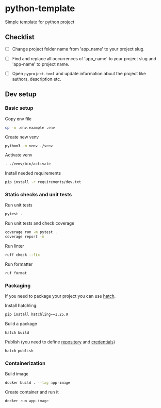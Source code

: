 # python-template
Simple template for python project

## Checklist

- [ ] Change project folder name from 'app_name' to your project slug.
- [ ] Find and replace all occurrences of 'app_name' to your project slug and 'app-name' to project name.
- [ ] Open `pyproject.toml` and update information about the project like authors, description etc.


## Dev setup

### Basic setup
Copy env file
```sh
cp -n .env.example .env
```

Create new venv
```sh
python3 -m venv ./venv
```

Activate venv
```sh
. ./venv/bin/activate
```

Install needed requirements
```sh
pip install -r requirements/dev.txt
```

### Static checks and unit tests
Run unit tests
```sh
pytest .
```

Run unit tests and check coverage
```sh
coverage run -m pytest .
coverage report -m
```

Run linter
```sh
ruff check --fix
```

Run formatter
```sh
ruf format
```

### Packaging
If you need to package your project you can use [hatch](https://hatch.pypa.io/1.9/).


Install hatchling
```sh
pip install hatchling==1.25.0
```

Build a package
```sh
hatch build
```

Publish (you need to define [repository](https://hatch.pypa.io/1.9/publish/#repository) and [credentials](https://hatch.pypa.io/1.9/publish/#authentication))
```sh
hatch publish
```

### Containerization

Build image
```sh
docker build . --tag app-image
```

Create container and run it
```sh
docker run app-image
```
